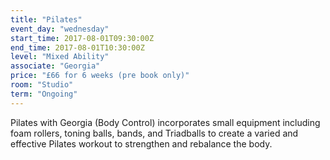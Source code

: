 ```yaml
---
title: "Pilates"
event_day: "wednesday"
start_time: 2017-08-01T09:30:00Z
end_time: 2017-08-01T10:30:00Z
level: "Mixed Ability"
associate: "Georgia"
price: "£66 for 6 weeks (pre book only)"
room: "Studio"
term: "Ongoing"
---
```


Pilates with Georgia (Body Control) incorporates small equipment including foam rollers, toning balls, bands, and Triadballs to create a varied and effective Pilates workout to strengthen and rebalance the body. 